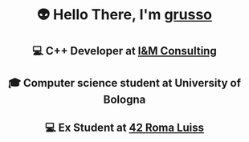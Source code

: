 <h1 align=center> 
  👽 Hello There, I'm <a href="https://github.com/grusso02">grusso</a>
</h1>

<h2 align=center> 
💻 C++ Developer at <a href="https://www.iemmeconsulting.it/">I&M Consulting</a>
</h2>

<h2 align=center> 
🎓 Computer science student at University of Bologna</a>
</h2>

<h2 align=center> 
💻 Ex Student at <a href="https://42roma.it/en/">42 Roma Luiss</a>
</h2>
